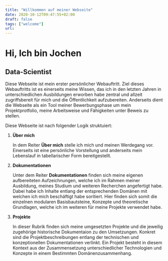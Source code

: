 ```yaml
---
title: "Willkommen auf meiner Webseite"
date: 2020-10-12T09:47:55+02:00
draft: false
tags: ["welcome"]
url: 
---
```


# Hi, Ich bin Jochen
## Data-Scientist

Diese Webseite ist mein erster persönlicher Webauftritt. Ziel dieses Webauftritts ist es einerseits meine Wissen, das ich in den letzten Jahren in unterschiedlichen Ausbildungen erworben habe zentral und allzeit zugriffsbereit für  mich und die Öffentlichkeit aufzubereiten.
Anderseits dient die Webseite als ein Tool meiner Bewerbungsphase um mein Projektprotfolio, meine Arbeitsweise und Fähigkeiten unter Beweis zu stellen.

Diese Webseite ist nach folgender Logik struktuiert:

1. **Über mich** 
   
   In dem Reiter **Über mich** stelle ich mich und meinen Werdegang vor. Einerseits ist eine persönliche Vorstellung und anderseits mein Lebenslauf in tabellarischer Form bereitgestellt.
   
2. **Dokumentationen**

   Unter dem Reiter **Dokumentationen** finden sich meine eigenen aufbereiteten Aufzeichnungen, welche ich im Rahmen meiner Ausbildung, meines Studium und weiteren Recherchen angefertigt habe. Dabei habe ich Inhalte entlang der entsprechenden Domänen mit welchen ich mich beschäftigt habe soritiert. Hier finden sich somit die einzelnen modularen Basisbautsteine, Konzepte und theoretische Grundlagen, welche ich im weiteren für meine Projekte verwendet habe.


3. **Projekte**

   In dieser Rubrik finden sich meine umgesetzten Projekte und die jeweilig zugehörige historische Dokumentaion zu den Umsetzungen. Konkret sind die Projektbeschreibungen entlang der technischen und konzeptionellen Dokumentationen verlinkt. Ein Projekt besteht in diesem Kontext aus der Zusammensetzung unterschiedlicher Technologien und Konzepte in einem Bestimmten Domänenzusammenhang. 